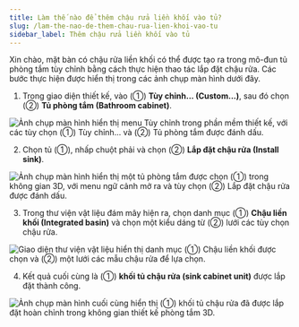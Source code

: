 ```yaml
---
title: Làm thế nào để thêm chậu rửa liền khối vào tủ?
slug: /lam-the-nao-de-them-chau-rua-lien-khoi-vao-tu
sidebar_label: Thêm chậu rửa liền khối vào tủ
---
```


Xin chào, mặt bàn có chậu rửa liền khối có thể được tạo ra trong mô-đun tủ phòng tắm tùy chỉnh bằng cách thực hiện thao tác lắp đặt chậu rửa. Các bước thực hiện được hiển thị trong các ảnh chụp màn hình dưới đây.

1. Trong giao diện thiết kế, vào (①) **Tùy chỉnh... (Custom...)**, sau đó chọn (②) **Tủ phòng tắm (Bathroom cabinet)**.

![Ảnh chụp màn hình hiển thị menu Tùy chỉnh trong phần mềm thiết kế, với các tùy chọn (①) Tùy chỉnh... và (②) Tủ phòng tắm được đánh dấu.](https://storage.googleapis.com/jegavn_kb/images/c318db3b-8b2b-4835-b729-d126b436f698.png)

2. Chọn tủ (①), nhấp chuột phải và chọn (②) **Lắp đặt chậu rửa (Install sink)**.

![Ảnh chụp màn hình hiển thị một tủ phòng tắm được chọn (①) trong không gian 3D, với menu ngữ cảnh mở ra và tùy chọn (②) Lắp đặt chậu rửa được đánh dấu.](https://storage.googleapis.com/jegavn_kb/images/183cc745-59de-4e9b-a547-33a18b915415.png)

3. Trong thư viện vật liệu đám mây hiện ra, chọn danh mục (①) **Chậu liền khối (Integrated basin)** và chọn một kiểu dáng từ (②) lưới các tùy chọn chậu rửa.

![Giao diện thư viện vật liệu hiển thị danh mục (①) Chậu liền khối được chọn và (②) một lưới các mẫu chậu rửa để lựa chọn.](https://storage.googleapis.com/jegavn_kb/images/d272163b-cedb-4b4f-b65e-29dee1c0b17e.png)

4. Kết quả cuối cùng là (①) **khối tủ chậu rửa (sink cabinet unit)** được lắp đặt thành công.

![Ảnh chụp màn hình cuối cùng hiển thị (①) khối tủ chậu rửa đã được lắp đặt hoàn chỉnh trong không gian thiết kế phòng tắm 3D.](https://storage.googleapis.com/jegavn_kb/images/80dfe3d7-b7ff-4406-b49f-c09888b16c50.png)
